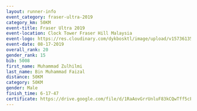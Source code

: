 ```yaml
---
layout: runner-info 
event_category: fraser-ultra-2019 
category_km: 50KM 
event-title: Fraser Ultra 2019 
event-location: Clock Tower Fraser Hill Malaysia 
event-logo: https://res.cloudinary.com/dykbosktl/image/upload/v1573613535/Logo/logo_mfst7w.jpg
event-date: 08-17-2019 
overall_rank: 20
gender_rank: 15
bib: 5008
first_name: Muhammad Zulhilmi
last_name: Bin Muhammad Faizal
distance: 50KM
category: 50KM
gender: Male
finish_time: 6-17-47
certificate: https://drive.google.com/file/d/1RaAovGrrUnluF83kCQwTff5cFDguBWMq/view?usp=sharing
---
```

